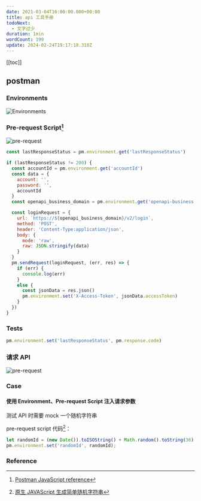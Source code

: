 ```yaml
---
date: 2021-03-04T16:00:00.000+00:00
title: api 工具手册
todoNext:
  - 文字过少
duration: 1min
wordCount: 199
update: 2024-02-24T19:17:18.318Z
---
```


[[toc]]

## postman

### Environments

![Environments](https://cdn.alomerry.com/blog/assets/posts/postman-globals.png)

### Pre-request Script[^postman-javaScript-reference]

![pre-request](https://cdn.alomerry.com/blog/assets/posts/postman-pre-request.png)

```js
const lastResponseStatus = pm.environment.get('lastResponseStatus')

if (lastResponseStatus != 200) {
  const accountId = pm.environment.get('accountId')
  const data = {
    account: '',
    password: '',
    accountId
  }
  const openapi_business_domain = pm.environment.get('openapi-business')

  const loginRequest = {
    url: `https://${openapi_business_domain}/v2/login`,
    method: 'POST',
    header: 'Content-Type:application/json',
    body: {
      mode: 'raw',
      raw: JSON.stringify(data)
    }
  }
  pm.sendRequest(loginRequest, (err, res) => {
    if (err) {
      console.log(err)
    }
    else {
      const jsonData = res.json()
      pm.environment.set('X-Access-Token', jsonData.accessToken)
    }
  })
}
```

### Tests

```js
pm.environment.set('lastResponseStatus', pm.response.code)
```

### 请求 API

![pre-request](https://cdn.alomerry.com/blog/assets/posts/postman-variable-value.png)

### Case

#### 使用 Environment、Pre-request Script 注入请求参数

测试 API 时需要 mock 一个随机字符串

pre-request script 代码[^js-random-string]：

```javascript
let randomId = (new Date()).toISOString() + Math.random().toString(36).slice(-8);
pm.environment.set('randomId', randomId);
```

### Reference

[^js-random-string]: [原生 JAVAScript 生成简单随机字符串](https://juejin.cn/post/6844903665522704398)
[^postman-javaScript-reference]: [Postman JavaScript reference](https://learning.postman.com/docs/writing-scripts/script-references/postman-sandbox-api-reference/)
